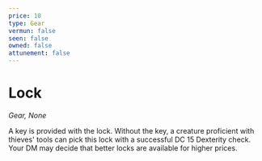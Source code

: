 ```yaml
---
price: 10
type: Gear
vermun: false
seen: false
owned: false
attunement: false
---
```

# Lock

*Gear, None*

A key is provided with the lock. Without the key, a creature proficient with thieves' tools can pick this lock with a successful DC 15 Dexterity check. Your DM may decide that better locks are available for higher prices.